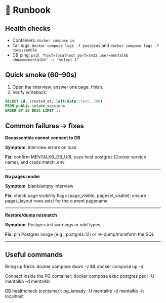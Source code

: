 # 🧯 Runbook

## Health checks
- Containers: `docker compose ps`
- Tail logs: `docker compose logs -f postgres` and `docker compose logs -f docassemble`
- DB ping: `psql "host=localhost port=5432 user=mentalkb dbname=mentalkb" -c "select 1"`

## Quick smoke (60–90s)
1) Open the interview, answer one page, finish.  
2) Verify writeback:
```sql
SELECT id, created_at, left(data::text, 200)
FROM public.intake_sessions
ORDER BY id DESC LIMIT 1;

````



## Common failures → fixes

**Docassemble cannot connect to DB**

**Symptom**: interview errors on load

**Fix**: confirm MENTALKB_DB_URL uses host postgres (Docker service name), and creds match .env

---

**No pages render**

**Symptom**: blank/empty interview

**Fix**: check page visibility flags (page_visible, pageset_visible); ensure pages_layout rows exist for the current pagename

---

**Restore/dump mismatch**

**Symptom**: Postgres init warnings or odd types

**Fix**: pin Postgres image (e.g., postgres:12) or re-dump/transform the SQL

---

## Useful commands

Bring up fresh: docker compose down -v && docker compose up -d

Connect inside the PG container: docker compose exec postgres psql -U mentalkb -d mentalkb

DB healthcheck (container): pg_isready -U mentalkb -d mentalkb -h localhost



